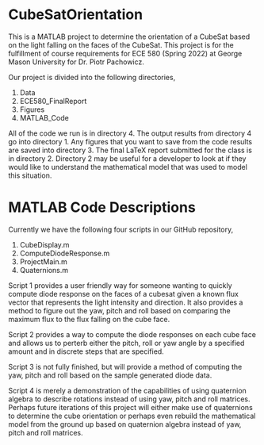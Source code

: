 # CubeSatOrientation
This is a MATLAB project to determine the orientation of a CubeSat based on the light falling on the faces of the CubeSat.
This project is for the fulfillment of course requirements for ECE 580 (Spring 2022) at George Mason University for Dr. Piotr Pachowicz.

Our project is divided into the following directories,

1. Data
2. ECE580_FinalReport
3. Figures
4. MATLAB_Code

All of the code we run is in directory 4. The output results from directory 4 go into directory 1. Any figures that you want to save from the code
results are saved into directory 3. The final LaTeX report submitted for the class is in directory 2. Directory 2 may be useful for a developer to
look at if they would like to understand the mathematical model that was used to model this situation.

# MATLAB Code Descriptions

Currently we have the following four scripts in our GitHub repository,

1. CubeDisplay.m
2. ComputeDiodeResponse.m
3. ProjectMain.m
4. Quaternions.m

Script 1 provides a user friendly way for someone wanting to quickly compute diode response on the faces of a cubesat given a known flux vector that represents the light intensity and direction. It also provides a method to figure out the yaw, pitch and roll based on comparing the maximum flux to the flux falling on  the cube face. 

Script 2 provides a way to compute the diode responses on each cube face and allows us to perterb either the pitch, roll or yaw angle by a specified amount and in discrete steps that are specified.

Script 3 is not fully finished, but will provide a method of computing the yaw, pitch and roll based on the sample generated diode data.

Script 4 is merely a demonstration of the capabilities of using quaternion algebra to describe rotations instead of using yaw, pitch and roll matrices. Perhaps future iterations of this project will either make use of quaternions to determine the cube orientation or perhaps even rebuild the mathematical model from the ground up based on quaternion algebra instead of yaw, pitch and roll matrices.
